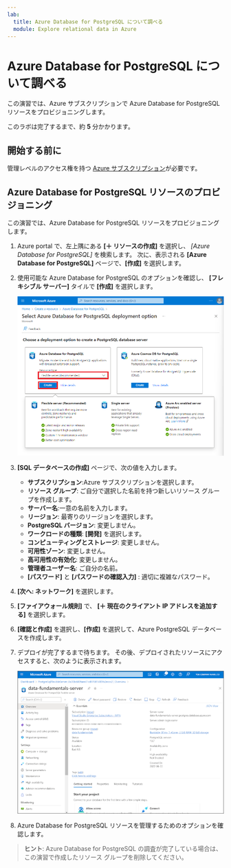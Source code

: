 ```yaml
---
lab:
  title: Azure Database for PostgreSQL について調べる
  module: Explore relational data in Azure
---
```


# <a name="explore-azure-database-for-postgresql"></a>Azure Database for PostgreSQL について調べる

この演習では、Azure サブスクリプションで Azure Database for PostgreSQL リソースをプロビジョニングします。

このラボは完了するまで、約 **5** 分かかります。

## <a name="before-you-start"></a>開始する前に

管理レベルのアクセス権を持つ [Azure サブスクリプション](https://azure.microsoft.com/free)が必要です。

## <a name="provision-an-azure-database-for-postgresql-resource"></a>Azure Database for PostgreSQL リソースのプロビジョニング

この演習では、Azure Database for PostgreSQL リソースをプロビジョニングします。

1. Azure portal で、左上隅にある **[&#65291; リソースの作成]** を選択し、 *[Azure Database for PostgreSQL]* を検索します。 次に、表示される **[Azure Database for PostgreSQL]** ページで、**[作成]** を選択します。

1. 使用可能な Azure Database for PostgreSQL のオプションを確認し、 **[フレキシブル サーバー]** タイルで **[作成]** を選択します。

    ![Azure Database for PostgreSQL デプロイ オプションのスクリーンショット](images/postgresql-options.png)

1. **[SQL データベースの作成]** ページで、次の値を入力します。
    - **サブスクリプション**:Azure サブスクリプションを選択します。
    - **リソース グループ**: ご自分で選択した名前を持つ新しいリソース グループを作成します。
    - **サーバー名**:一意の名前を入力します。
    - **リージョン**: 最寄りのリージョンを選択します。
    - **PostgreSQL バージョン**: 変更しません。
    - **ワークロードの種類**: **[開発]** を選択します。
    - **コンピューティングとストレージ**: 変更しません。
    - **可用性ゾーン**: 変更しません。
    - **高可用性の有効化**: 変更しません。
    - **管理者ユーザー名**: ご自分の名前。
    - **[パスワード]** と **[パスワードの確認入力]** : 適切に複雑なパスワード。

1. **[次へ: ネットワーク]** を選択します。

1. **[ファイアウォール規則]** で、 **[&#65291; 現在のクライアント IP アドレスを追加する]** を選択します。

1. **[確認と作成]** を選択し、**[作成]** を選択して、Azure PostgreSQL データベースを作成します。

1. デプロイが完了するまで待ちます。 その後、デプロイされたリソースにアクセスすると、次のように表示されます。

    ![[Azure Database for PostgreSQL] ページが表示されている Azure portal のスクリーンショット。](images/postgresql-portal.png)

1. Azure Database for PostgreSQL リソースを管理するためのオプションを確認します。

> **ヒント**: Azure Database for PostgreSQL の調査が完了している場合は、この演習で作成したリソース グループを削除してください。
